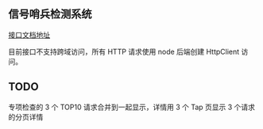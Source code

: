 ## 信号哨兵检测系统

[接口文档地址](http://58.48.76.202:18800/doc.html#/home)

目前接口不支持跨域访问，所有 HTTP 请求使用 node 后端创建 HttpClient 访问。

## TODO

专项检查的 3 个 TOP10 请求合并到一起显示，详情用 3 个 Tap 页显示 3 个请求的分页详情
